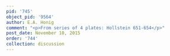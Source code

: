 ```yaml
---
pid: '745'
object_pid: '9564'
author: E.A. Honig
comment: "<p>From series of 4 plates: Hollstein 651-654</p>"
post_date: November 10, 2015
order: '744'
collection: discussion
---
```

